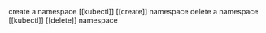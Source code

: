 create a namespace
	[[kubectl]] [[create]] namespace <namespace-name>
delete a namespace
	[[kubectl]] [[delete]] namespace <namespace-name>
